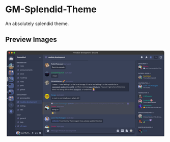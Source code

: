# GM-Splendid-Theme
An absolutely splendid theme.

## Preview Images
![Screenshot](https://raw.githubusercontent.com/Controlfreak707/GM-Splendid-Theme/main/images/image-a.png)
